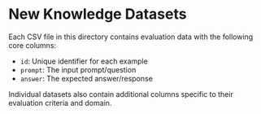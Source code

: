 # New Knowledge Datasets

Each CSV file in this directory contains evaluation data with the following core columns:
- `id`: Unique identifier for each example
- `prompt`: The input prompt/question
- `answer`: The expected answer/response

Individual datasets also contain additional columns specific to their evaluation criteria and domain.
